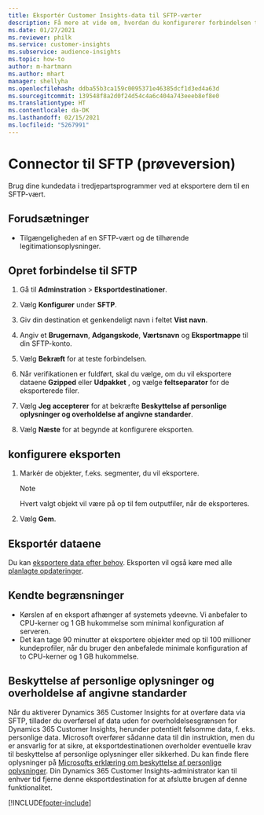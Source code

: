 ```yaml
---
title: Eksportér Customer Insights-data til SFTP-værter
description: Få mere at vide om, hvordan du konfigurerer forbindelsen til en SFTP-vært.
ms.date: 01/27/2021
ms.reviewer: philk
ms.service: customer-insights
ms.subservice: audience-insights
ms.topic: how-to
author: m-hartmann
ms.author: mhart
manager: shellyha
ms.openlocfilehash: ddba55b3ca159c0095371e46385dcf1d3ed4a63d
ms.sourcegitcommit: 139548f8a2d0f24d54c4a6c404a743eeeb8ef8e0
ms.translationtype: HT
ms.contentlocale: da-DK
ms.lasthandoff: 02/15/2021
ms.locfileid: "5267991"
---
```

# <a name="connector-for-sftp-preview"></a>Connector til SFTP (prøveversion)

Brug dine kundedata i tredjepartsprogrammer ved at eksportere dem til en SFTP-vært.

## <a name="prerequisites"></a>Forudsætninger

- Tilgængeligheden af en SFTP-vært og de tilhørende legitimationsoplysninger.

## <a name="connect-to-sftp"></a>Opret forbindelse til SFTP

1. Gå til **Adminstration** > **Eksportdestinationer**.

1. Vælg **Konfigurer** under **SFTP**.

1. Giv din destination et genkendeligt navn i feltet **Vist navn**.

1. Angiv et **Brugernavn**, **Adgangskode**, **Værtsnavn** og **Eksportmappe** til din SFTP-konto.

1. Vælg **Bekræft** for at teste forbindelsen.

1. Når verifikationen er fuldført, skal du vælge, om du vil eksportere dataene **Gzipped** eller **Udpakket** , og vælge **feltseparator** for de eksporterede filer.

1. Vælg **Jeg accepterer** for at bekræfte **Beskyttelse af personlige oplysninger og overholdelse af angivne standarder**.

1. Vælg **Næste** for at begynde at konfigurere eksporten.

## <a name="configure-the-export"></a>konfigurere eksporten

1. Markér de objekter, f.eks. segmenter, du vil eksportere.

   > [!NOTE]
   > Hvert valgt objekt vil være på op til fem outputfiler, når de eksporteres. 

1. Vælg **Gem**.

## <a name="export-the-data"></a>Eksportér dataene

Du kan [eksportere data efter behov](export-destinations.md). Eksporten vil også køre med alle [planlagte opdateringer](system.md#schedule-tab).

## <a name="known-limitations"></a>Kendte begrænsninger

- Kørslen af en eksport afhænger af systemets ydeevne. Vi anbefaler to CPU-kerner og 1 GB hukommelse som minimal konfiguration af serveren. 
- Det kan tage 90 minutter at eksportere objekter med op til 100 millioner kundeprofiler, når du bruger den anbefalede minimale konfiguration af to CPU-kerner og 1 GB hukommelse. 

## <a name="data-privacy-and-compliance"></a>Beskyttelse af personlige oplysninger og overholdelse af angivne standarder

Når du aktiverer Dynamics 365 Customer Insights for at overføre data via SFTP, tillader du overførsel af data uden for overholdelsesgrænsen for Dynamics 365 Customer Insights, herunder potentielt følsomme data, f. eks. personlige data. Microsoft overfører sådanne data til din instruktion, men du er ansvarlig for at sikre, at eksportdestinationen overholder eventuelle krav til beskyttelse af personlige oplysninger eller sikkerhed. Du kan finde flere oplysninger på [Microsofts erklæring om beskyttelse af personlige oplysninger](https://go.microsoft.com/fwlink/?linkid=396732).
Din Dynamics 365 Customer Insights-administrator kan til enhver tid fjerne denne eksportdestination for at afslutte brugen af denne funktionalitet.


[!INCLUDE[footer-include](../includes/footer-banner.md)]